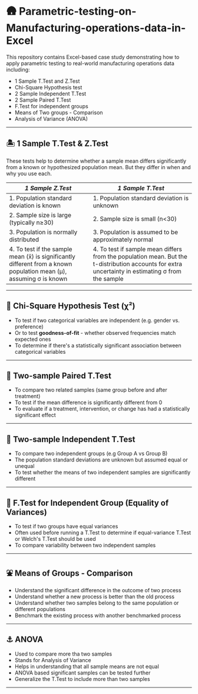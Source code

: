 # 🛖 Parametric-testing-on-Manufacturing-operations-data-in-Excel
This repository contains Excel-based case study demonstrating how to apply parametric testing to real-world manufacturing operations data including:

- 1 Sample T.Test and Z.Test
- Chi-Square Hypothesis test
- 2 Sample Independent T.Test
- 2 Sample Paired T.Test
- F.Test for independent groups
- Means of Two groups - Comparison
- Analysis of Variance (ANOVA)

---

## 🏝 1 Sample T.Test & Z.Test
These tests help to determine whether a sample mean differs significantly from a known or hypothesized population mean. But they differ in when and why you use each. 

| *1 Sample Z.Test* | *1 Sample T.Test* |
|-------------------|-------------------|
| 1. Population standard deviation is known | 1. Population standard deviation is unknown |
| 2. Sample size is large (typically n≥30) | 2. Sample size is small (n<30) |
| 3. Population is normally distributed | 3. Population is assumed to be approximately normal | 
| 4. To test if the sample mean (x̄) is significantly different from a known population mean (μ), assuming σ is known | 4. To test if sample mean differs from the population mean. But the t-distribution accounts for extra uncertainty in estimating σ from the sample | 

---

## 🚌 Chi-Square Hypothesis Test (χ²)
- To test if two categorical variables are independent (e.g. gender vs. preference)
- Or to test **goodness-of-fit** - whether observed frequencies match expected ones
- To determine if there's a statistically significant association between categorical variables

---

## 🎡 Two-sample Paired T.Test
- To compare two related samples (same group before and after treatment)
- To test if the mean difference is significantly different from 0
- To evaluate if a treatment, intervention, or change has had a statistically significant effect

---

## 🗿 Two-sample Independent T.Test
- To compare two independent groups (e.g Group A vs Group B)
- The population standard deviations are unknown but assumed equal or unequal
- To test whether the means of two independent samples are significantly different

---

## 💺 F.Test for Independent Group (Equality of Variances)
- To test if two groups have equal variances
- Often used before running a T.Test to determine if equal-variance T.Test or Welch's T.Test should be used
- To compare variability between two independent samples

---

## ⛲️ Means of Groups - Comparison
- Understand the significant difference in the outcome of two process
- Understand whether a new process is better than the old process
- Understand whether two samples belong to the same population or different populations
- Benchmark the existing process with another benchmarked process

---

## ⚓️ ANOVA
- Used to compare more tha two samples
- Stands for Analysis of Variance
- Helps in understanding that all sample means are not equal
- ANOVA based significant samples can be tested further
- Generalize the T.Test to include more than two samples

---

